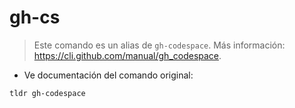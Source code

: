 # gh-cs

> Este comando es un alias de `gh-codespace`.
> Más información: <https://cli.github.com/manual/gh_codespace>.

- Ve documentación del comando original:

`tldr gh-codespace`
